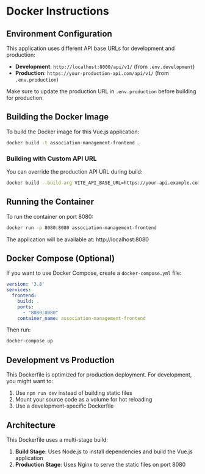 # Docker Instructions

## Environment Configuration

This application uses different API base URLs for development and production:

- **Development**: `http://localhost:8000/api/v1/` (from `.env.development`)
- **Production**: `https://your-production-api.com/api/v1/` (from `.env.production`)

Make sure to update the production URL in `.env.production` before building for production.

## Building the Docker Image

To build the Docker image for this Vue.js application:

```bash
docker build -t association-management-frontend .
```

### Building with Custom API URL

You can override the production API URL during build:

```bash
docker build --build-arg VITE_API_BASE_URL=https://your-api.example.com/api/v1/ -t association-management-frontend .
```

## Running the Container

To run the container on port 8080:

```bash
docker run -p 8080:8080 association-management-frontend
```

The application will be available at: http://localhost:8080

## Docker Compose (Optional)

If you want to use Docker Compose, create a `docker-compose.yml` file:

```yaml
version: '3.8'
services:
  frontend:
    build: .
    ports:
      - "8080:8080"
    container_name: association-management-frontend
```

Then run:
```bash
docker-compose up
```

## Development vs Production

This Dockerfile is optimized for production deployment. For development, you might want to:

1. Use `npm run dev` instead of building static files
2. Mount your source code as a volume for hot reloading
3. Use a development-specific Dockerfile

## Architecture

This Dockerfile uses a multi-stage build:
1. **Build Stage**: Uses Node.js to install dependencies and build the Vue.js application
2. **Production Stage**: Uses Nginx to serve the static files on port 8080